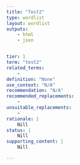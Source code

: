 ```yaml
---
title: "Test2"
type: wordlist
layout: wordlist
outputs:
    - html
    - json


tier: 1
term: "test2"
related_terms:
    - 
definition: "None"
use_context: "N/A"
recommendation: "N/A"
recommended_replacements:
    - 
unsuitable_replacements:
    - 
rationale: |
    Nill
status: | 
    Nill
supporting_content: | 
    Nill

---
```

